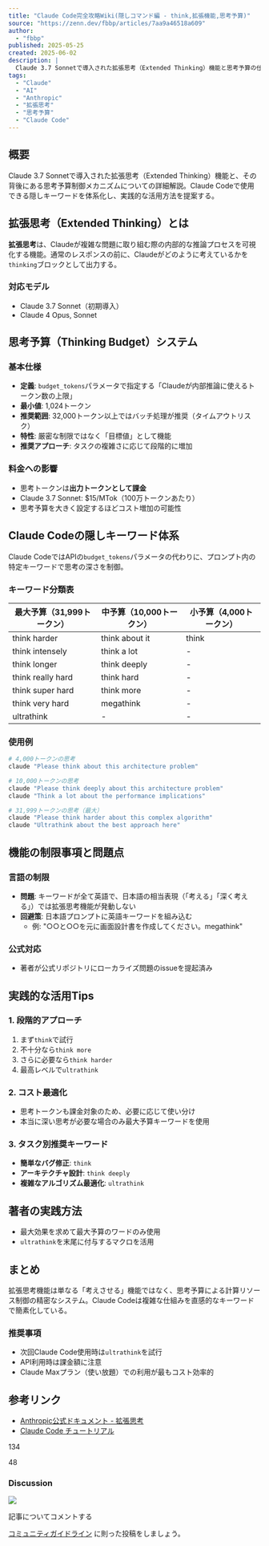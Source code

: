 ```yaml
---
title: "Claude Code完全攻略Wiki(隠しコマンド編 - think,拡張機能,思考予算)"
source: "https://zenn.dev/fbbp/articles/7aa9a46518a609"
author:
  - "fbbp"
published: 2025-05-25
created: 2025-06-02
description: |
  Claude 3.7 Sonnetで導入された拡張思考（Extended Thinking）機能と思考予算の仕組みについて解説。Claude Codeで使える隠しコマンドやキーワードを体系的に紹介し、効果的な活用方法を提案する。
tags:
  - "Claude"
  - "AI"
  - "Anthropic"
  - "拡張思考"
  - "思考予算"
  - "Claude Code"
---
```


## 概要

Claude 3.7 Sonnetで導入された拡張思考（Extended Thinking）機能と、その背後にある思考予算制御メカニズムについての詳細解説。Claude Codeで使用できる隠しキーワードを体系化し、実践的な活用方法を提案する。

## 拡張思考（Extended Thinking）とは

**拡張思考**は、Claudeが複雑な問題に取り組む際の内部的な推論プロセスを可視化する機能。通常のレスポンスの前に、Claudeがどのように考えているかを`thinking`ブロックとして出力する。

### 対応モデル

- Claude 3.7 Sonnet（初期導入）
- Claude 4 Opus, Sonnet

## 思考予算（Thinking Budget）システム

### 基本仕様

- **定義**: `budget_tokens`パラメータで指定する「Claudeが内部推論に使えるトークン数の上限」
- **最小値**: 1,024トークン
- **推奨範囲**: 32,000トークン以上ではバッチ処理が推奨（タイムアウトリスク）
- **特性**: 厳密な制限ではなく「目標値」として機能
- **推奨アプローチ**: タスクの複雑さに応じて段階的に増加

### 料金への影響

- 思考トークンは**出力トークンとして課金**
- Claude 3.7 Sonnet: $15/MTok（100万トークンあたり）
- 思考予算を大きく設定するほどコスト増加の可能性

## Claude Codeの隠しキーワード体系

Claude CodeではAPIの`budget_tokens`パラメータの代わりに、プロンプト内の特定キーワードで思考の深さを制御。

### キーワード分類表

| **最大予算（31,999トークン）** | **中予算（10,000トークン）** | **小予算（4,000トークン）** |
|---|---|---|
| think harder | think about it | think |
| think intensely | think a lot | - |
| think longer | think deeply | - |
| think really hard | think hard | - |
| think super hard | think more | - |
| think very hard | megathink | - |
| ultrathink | - | - |

### 使用例

```bash
# 4,000トークンの思考
claude "Please think about this architecture problem"

# 10,000トークンの思考
claude "Please think deeply about this architecture problem"
claude "Think a lot about the performance implications"

# 31,999トークンの思考（最大）
claude "Please think harder about this complex algorithm"
claude "Ultrathink about the best approach here"
```

## 機能の制限事項と問題点

### 言語の制限

- **問題**: キーワードが全て英語で、日本語の相当表現（「考える」「深く考える」）では拡張思考機能が発動しない
- **回避策**: 日本語プロンプトに英語キーワードを組み込む
  - 例: "○○と○○を元に画面設計書を作成してください。megathink"

### 公式対応

- 著者が公式リポジトリにローカライズ問題のissueを提起済み

## 実践的な活用Tips

### 1. 段階的アプローチ

1. まず`think`で試行
2. 不十分なら`think more`
3. さらに必要なら`think harder`
4. 最高レベルで`ultrathink`

### 2. コスト最適化

- 思考トークンも課金対象のため、必要に応じて使い分け
- 本当に深い思考が必要な場合のみ最大予算キーワードを使用

### 3. タスク別推奨キーワード

- **簡単なバグ修正**: `think`
- **アーキテクチャ設計**: `think deeply`
- **複雑なアルゴリズム最適化**: `ultrathink`

## 著者の実践方法

- 最大効果を求めて最大予算のワードのみ使用
- `ultrathink`を末尾に付与するマクロを活用

## まとめ

拡張思考機能は単なる「考えさせる」機能ではなく、思考予算による計算リソース制御の精密なシステム。Claude Codeは複雑な仕組みを直感的なキーワードで簡素化している。

### 推奨事項

- 次回Claude Code使用時は`ultrathink`を試行
- API利用時は課金額に注意
- Claude Maxプラン（使い放題）での利用が最もコスト効率的

## 参考リンク

- [Anthropic公式ドキュメント - 拡張思考](https://docs.anthropic.com/ja/docs/build-with-claude/extended-thinking)
- [Claude Code チュートリアル](https://docs.anthropic.com/ja/docs/claude-code/tutorials#use-extended-thinking)

134

48

### Discussion

![](https://static.zenn.studio/images/drawing/discussion.png)

記事についてコメントする  

[コミュニティガイドライン](https://zenn.dev/guideline) に則った投稿をしましょう。
